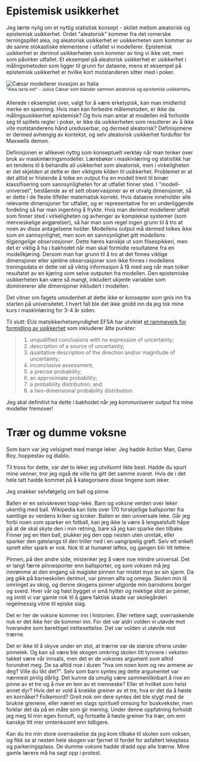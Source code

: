 # Epistemisk usikkerhet

Jeg lærte nylig om et nyttig statistisk konsept - skillet mellom aleatorisk og epistemisk usikkerhet. Ordet "aleatorisk" kommer fra det romerske terningspillet alea, og aleatorisk usikkerhet er usikkerheten som kommer av de sanne stokastiske elementene i utfallet vi modellerer. Epistemisk usikkerhet er derimot usikkerheten som kommer av ting vi ikke vet, men som påvirker utfallet. Et eksempel på aleatorisk usikkerhet er usikkerhet i målingsmetoden som ligger til grunn for dataene, mens et eksempel på epistemisk usikkerhet er hvilke kort motstanderen sitter med i poker.

![Cæsar modellerer invasjon av Italia](./img/C%C3%A6SAR_PAUSED_ON_THE_BANKS_OF_THE_RUBICON.jpg)
<br><sup>"Alea iacta est" - Julius Cæsar som blander sammen aleatorisk og epistemisk usikkerhet</sup>*

Allerede i eksemplet over, valgt for å være erketypisk, kan man imidlertid merke en spenning. Hvis man kan forbedre målemetoden, er ikke da målingsusikkerhet epistemisk? Og hvis man antar at modellen må forholde seg til spillets regler i poker, er ikke da usikkerheten som resulterer av å ikke vite motstanderens hånd ureduserbar, og dermed aleatorisk? Definisjonene er dermed avhengig av kontekst, og selv aleatorisk usikkerhet fordufter for Maxwells demon. 

Definisjonen er allikevel nyttig som konseptuelt verktøy når man tenker over bruk av maskinlæringsmodeller. Lærebøker i maskinlæring og statistikk har en tendens til å behandle all usikkerhet som aleatorisk, men i virkeligheten er det skjelden at dette er den viktigste kilden til usikkerhet. Problemet er at det alltid er fristende å tolke en output fra en modell trent til binær klassifisering som sannsynligheten for at utfallet finner sted. I "modell-universet", bestående av et sett observasjoner av et utvalg dimensjoner, så er dette i de fleste tilfeller matematisk korrekt. Hvis dataene inneholder alle relevante dimensjoner for utfallet, og er representative for en underliggende fordeling så har man ingenting å frykte. Hvis man derimot modellerer utfall som finner sted i virkeligheten og avhenger av komplekse systemer (som menneskelige avgjørelser), så har man som regel ingen grunn til å tro at noen av disse antagelsene holder. Modellens output må dermed tolkes ikke som en sannsynlighet, men som en sannsynlighet *gitt modellens tilgjengelige observasjoner*. Dette høres kanskje ut som flisespikkeri, men det er viktig å ha i bakhodet når man skal formidle resultatene fra en modellkjøring. Dersom man har grunn til å tro at det finnes viktige dimensjoner eller sjeldne observasjoner som ikke finnes i modellens treningsdata er dette vel så viktig informasjon å få med seg når man tolker resultatet av en kjøring som selve outputen fra modellen. Den epistemiske usikkerheten kan være så mangt, inkludert ukjente variabler som dominererer alle dimensjoner inkludert i modellen.

Det vitner om fagets umodenhet at dette ikke er konsepter som gnis inn fra starten på universitetet. I hvert fall ble det ikke gnidd inn da jeg tok mine kurs i maskinlæring for 3-4 år siden.

Til slutt: EUs matsikkerhetsmyndighet EFSA har utviklet [et rammeverk for formidling av usikkerhet](https://efsa.onlinelibrary.wiley.com/doi/10.2903/j.efsa.2019.5520) som inkluderer åtte punkter:

> 1. unqualified conclusions with no expression of uncertainty; 
> 2. description of a source of uncertainty; 
> 3. qualitative description of the direction and/or magnitude of uncertainty; 
> 4. inconclusive assessment; 
> 5. a precise probability; 
> 6. an approximate probability; 
> 7. a probability distribution; and 
> 8. a two-dimensional probability distribution.

Jeg skal definitivt ha dette i bakhodet når jeg kommuniserer output fra mine modeller fremover!

# Trær og dumme voksne

Som barn var jeg velsignet med mange leker. Jeg hadde Action Man, Game Boy, hoppestav og diablo. 

Til tross for dette, var det to leker jeg utvilsomt likte best. Hadde du spurt mine venner, tror jeg også de ville ha gitt det samme svaret. Hvis de i det hele tatt hadde kommet på å kategorisere disse tingene som leker.

Jeg snakker selvfølgelig om ball og pinne.

Ballen er en selvskreven topp-leke. Barn og voksne verden over leker ukentlig med ball. Wikipedia kan liste over 170 forskjellige ballsporter fra samtlige av verdens kriker og kroker. Ballen er den universale leke. Går jeg forbi noen som sparker en fotball, kan jeg ikke la være å lengselsfullt håpe på at de skal skyte den i min retning, bare så jeg kan sparke den tilbake. Finner jeg en liten ball, plukker jeg den opp nesten uten unntak, eller sparker den gatelangs til den triller ned i en uangripelig grøft. Selv ett enkelt sprett eller spark er nok. Nok til at humøret løftes, og gangen blir litt lettere. 

Pinnen, på den andre side, mistenker jeg å være noe mindre universal. Det er langt færre pinnesporter enn ballsporter, og som voksen må jeg innrømme at den engang så magiske pinnen har mistet mye av sin sjarm. Da jeg gikk på barneskolen derimot, var pinnen alfa og omega. Skolen min lå omringet av skog, og denne skogens pinner utgjorde min barndoms borger og sverd. Hver vår og høst bygget vi små hytter og mektige slott av pinner, og inntil vi var gamle nok til å gjøre faktisk skade var skolegården regelmessig vitne til episke slag.

Det er her de voksne kommer inn i historien. Eller rettere sagt, overraskende nok er det ikke her de kommer inn. For det var aldri volden vi utøvde mot hverandre som berettiget irettesettelse. Det var volden vi utøvde mot trærne.

Det er ikke til å skyve under en stol, at trærne var de største ofrene under pinnelek. Og kan så være ble skogen omkring skolen litt tynnere i veksten takket være vår innsats, men det er de voksnes argument som alltid forundret meg. De sa alltid noe i duren "hva om noen kom og rev armene av deg? Ville du likt det?". Selv som barn syntes jeg dette argumentet var nærmest pinlig dårlig. Det kunne da umulig være sammenliknbart å rive en pinne av et tre og å rive en lem av et menneske? Eller et hvilket som helst annet dyr? Hvis det er vold å knekke greiner av et tre, hva er det da å høste en kornåker? Folkemord? Greit nok om dere syntes det ble stygt med de brukne grenene, eller næret en slags spirituell omsorg for buskvekster, men forklar det da på en måte som gir mening. Under denne oppfatning forholdt jeg meg til min egen fornuft, og fortsatte å høste greiner fra trær, om enn kanskje litt mer omtenksomt enn tidligere.

Kan du tro min store overraskelse da jeg kom tilbake til skolen som voksen, og fikk se at nesten hele skogen var fjernet til fordel for asfaltert lekeplass og parkeringsplass. De dumme voksne hadde dradd opp alle trærne. Mine gamle lærere må ha sagt opp i protest.
